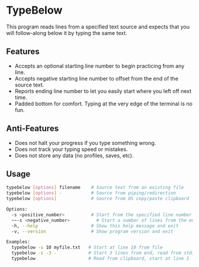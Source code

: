 # TypeBelow

This program reads lines from a specified text source and expects that you will follow-along below it by typing the same text.

## Features
- Accepts an optional starting line number to begin practicing from any line.
- Accepts negative starting line number to offset from the end of the source text.
- Reports ending line number to let you easily start where you left off next time.
- Padded bottom for comfort.  Typing at the very edge of the terminal is no fun.

## Anti-Features
- Does not halt your progress if you type something wrong.
- Does not track your typing speed or mistakes.
- Does not store any data (no profiles, saves, etc).

## Usage
```bash
typebelow [options] filename    # Source text from an existing file
typebelow [options] -           # Source from piping/redirection
typebelow [options]             # Source from OS copy/paste clipboard

Options:
  -s <positive_number>          # Start from the specified line number
  ~~-s <negative_number>          # Start a number of lines from the end~~ (coming later)
  -h, --help                    # Show this help message and exit
  -v, --version                 # Show program version and exit

Examples:
  typebelow -s 10 myfile.txt   # Start at line 10 from file
  typebelow -s -3 -            # Start 3 lines from end, read from stdin
  typebelow                    # Read from clipboard, start at line 1
```
